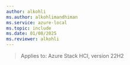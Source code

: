 ```yaml
---
author: alkohli
ms.author: alkohlimandhiman
ms.service: azure-local
ms.topic: include
ms.date: 01/08/2025
ms.reviewer: alkohli
---
```


> Applies to: Azure Stack HCI, version 22H2
